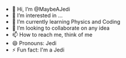- 👋 Hi, I’m @MaybeAJedi
- 👀 I’m interested in ...
- 🌱 I’m currently learning Physics and Coding
- 💞️ I’m looking to collaborate on any idea
- 📫 How to reach me, think of me
- 😄 Pronouns: Jedi
- ⚡ Fun fact: I'm a Jedi

<!---
MaybeAJedi/MaybeAJedi is a ✨ special ✨ repository because its `README.md` (this file) appears on your GitHub profile.
You can click the Preview link to take a look at your changes.
--->
